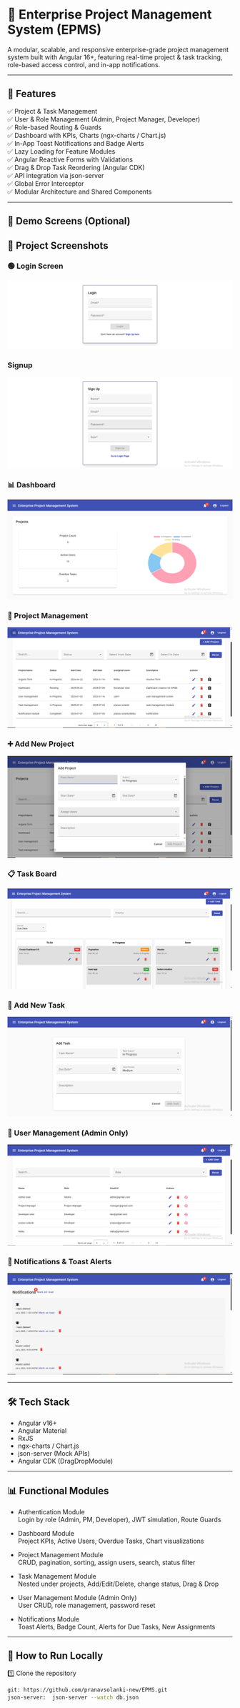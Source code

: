 # 🚀 Enterprise Project Management System (EPMS)

A modular, scalable, and responsive enterprise-grade project management system built with Angular 16+, featuring real-time project & task tracking, role-based access control, and in-app notifications.

---

## 📌 Features
✅ Project & Task Management  
✅ User & Role Management (Admin, Project Manager, Developer)  
✅ Role-based Routing & Guards  
✅ Dashboard with KPIs, Charts (ngx-charts / Chart.js)  
✅ In-App Toast Notifications and Badge Alerts  
✅ Lazy Loading for Feature Modules  
✅ Angular Reactive Forms with Validations  
✅ Drag & Drop Task Reordering (Angular CDK)  
✅ API integration via json-server  
✅ Global Error Interceptor  
✅ Modular Architecture and Shared Components  

---

## 📸 Demo Screens (Optional)
## 📸 Project Screenshots

### 🟢 Login Screen
![Login](screenshots/login.png)

###  Signup
![SignUp](screenshots/signup.png)

### 📊 Dashboard
![Dashboard](screenshots/dashboard.png)

### 📁 Project Management
![Projects](screenshots/project.png)

### ➕ Add New Project
![Add Project](screenshots/addproject.png)

### 📋 Task Board
![Tasks](screenshots/task.png)

### 📝 Add New Task
![Add Task](screenshots/addtask.png)

### 👥 User Management (Admin Only)
![Users](screenshots/user.png)

### 🔔 Notifications & Toast Alerts
![Notifications](screenshots/notification.png)

---

## 🛠️ Tech Stack  

- Angular v16+
- Angular Material
- RxJS
- ngx-charts / Chart.js
- json-server (Mock APIs)
- Angular CDK (DragDropModule)

---


## 📊 Functional Modules

- Authentication Module  
  Login by role (Admin, PM, Developer), JWT simulation, Route Guards  

- Dashboard Module  
  Project KPIs, Active Users, Overdue Tasks, Chart visualizations  

- Project Management Module  
  CRUD, pagination, sorting, assign users, search, status filter  

- Task Management Module  
  Nested under projects, Add/Edit/Delete, change status, Drag & Drop  

- User Management Module (Admin Only)  
  User CRUD, role management, password reset  

- Notifications Module  
  Toast Alerts, Badge Count, Alerts for Due Tasks, New Assignments  

---

## 📢 How to Run Locally

1️⃣ Clone the repository  
```bash
git: https://github.com/pranavsolanki-new/EPMS.git
json-server:  json-server --watch db.json 


